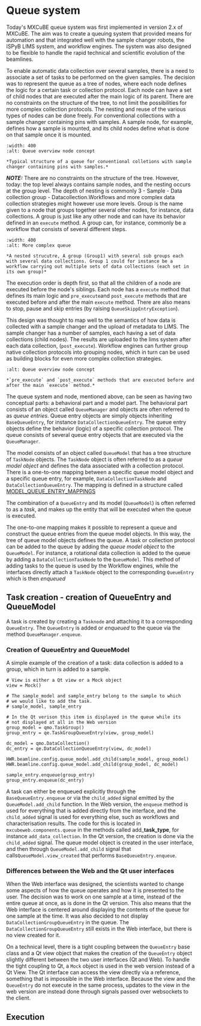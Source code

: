 # Queue system
Today's MXCuBE queue system was first implemented in version 2.x of MXCuBE. The aim was to create a queuing system that provided means for automation and that integrated well with the sample changer robots, the ISPyB LIMS system, and workflow engines. The system was also designed to be flexible to handle the rapid technical and scientific evolution of the beamlines.

To enable automatic data collection over several samples, there is a need to associate a set of tasks to be performed on the given samples. The decision was to represent the queue as a tree of nodes, where each node defines the logic for a certain task or collection protocol. Each node can have a set of child nodes that are executed after the main logic of its parent. There are no constraints on the structure of the tree, to not limit the possibilities for more complex collection protocols. The nesting and reuse of the various types of nodes can be done freely. For conventional collections with a sample changer containing pins with samples. A sample node, for example, defines how a sample is mounted, and its child nodes define what is done on that sample once it is mounted.

```{figure} /assets/queue_overview_node_concept.svg
:width: 400
:alt: Queue overview node concept

*Typical structure of a queue for conventional colletions with sample changer containing pins with samples.*
```

**_NOTE:_** There are no constraints on the structure of the tree. However, today: the top level always contains sample nodes,
and the nesting occurs at the group level. The depth of nesting is commonly 3 - Sample -
Data collection group - Datacollection.Workflows and more complex data collection strategies might however use more levels. Group is the name given to a node that groups together several other nodes, for instance, data collections. A group is just like any other node and can have its behavior defined in an `execute` method. A group can, for instance, commonly be a workflow that consists of several different steps.


```{figure} /assets/queue_complex_node_concept.svg
:width: 400
:alt: More complex queue

*A nested strucutre, A group (Group1) with several sub groups each with several data collections. Group 1 could for instance be a workflow carrying out multiple sets of data collections (each set in its own group)*
```

The execution order is depth first, so that all the children of a node are executed before the node's siblings. Each node has a `execute` method that defines its main logic and `pre_execute`and `post_execute` methods that are executed before and after the main `execute` method. There are also means to stop, pause and skip entries (by raising `QueueSkippEntryException`).

This design was thought to map well to the semantics of how data is collected with a sample changer and the upload of metadata to LIMS. The sample changer has a number of samples, each having a set of data collections (child nodes). The results are uploaded to the lims system after each data collection, (`post_execute`). Workflow engines can further group native collection protocols into grouping nodes, which in turn can be used as building blocks for even more complex collection strategies.

```{figure} /assets/queue_execute_methods.svg
:alt: Queue overview node concept

*`pre_execute` and `post_execute` methods that are executed before and after the main `execute` method.*
```

The queue system and node, mentioned above, can be seen as having two conceptual parts: a behavioral part and a model part. The behavioral part consists of an object called `QueueManager` and objects are often referred to as *queue entries*. Queue entry objects are simply objects inheriting `BaseQueueEntry`, for instance `DataCollectionQueueEntry`. The queue entry objects define the behavior (logic) of a specific collection protocol. The queue consists of several queue entry objects that are executed via the `QueueManager`.

The model consists of an object called `QueueModel` that has a tree structure of `TaskNode` objects. The `TaskNode` object is often referred to as a *queue model object* and defines the data associated with a collection protocol. There is a one-to-one mapping between a specific queue model object and a specific queue entry, for example, `DataCollectionTaskNode` and `DataCollectionQueueEntry`. The mapping is defined in a structure called [MODEL_QUEUE_ENTRY_MAPPINGS](https://github.com/mxcube/mxcubecore/blob/develop/mxcubecore/queue_entry/__init__.py#L83)

The combination of a `QueueEntry` and its model (`QueueModel`) is often referred to as a *task*, and makes up the entity that will be executed when the queue is executed.

The one-to-one mapping makes it possible to represent a queue and construct the queue entries from the queue model objects. In this way, the tree of queue model objects defines the queue. A task or collection protocol can be added to the queue by adding the *queue model object* to the `QueueModel`. For instance, a rotational data collection is added to the queue by adding a `DataCollectionTaskNode` to the `QueueModel`. This method of adding tasks to the queue is used by the Workflow engines, while the interfaces directly attach a `TaskNode` object to the corresponding `QueueEntry` which is then
*enqueued*

## Task creation - creation of QueueEntry and QueueModel
A task is created by creating a `Tasknode` and  attaching it to a corresponding `QueueEntry`. The `QueueEntry` is added or *enqueued* to the queue via the method `QueueManager.enqueue`.

### Creation of QueueEntry and QueueModel
A simple example of the creation of a task: data collection is added to a group, which in turn is added to a sample.
```
# View is either a Qt view or a Mock object
view = Mock()

# The sample_model and sample_entry belong to the sample to which
# we would like to add the task.
# sample_model, sample_entry

# In the Qt verison this item is displayed in the queue while its
# not displayed at all in the Web version
group_model = qmo.TaskGroup()
group_entry = qe.TaskGroupQueueEntry(view, group_model)

dc_model = qmo.DataCollection()
dc_entry = qe.DataCollectionQueueEntry(view, dc_model)

HWR.beamline.config.queue_model.add_child(sample_model, group_model)
HWR.beamline.config.queue_model.add_child(group_model, dc_model)

sample_entry.enqueue(group_entry)
group_entry.enqueue(dc_entry)
```

A task can either be enqueued explicitly through the `BaseQueueEntry.enqueue` or via the `child_added` signal emitted by the `QueueModel.add_child` function. In the Web version, the `enqueue` method is used for everything that is added directly from the interface, and the `child_added` signal is used for everything else, such as workflows and characterisation results. The code for this is located in `mxcubeweb.components.queue` in the methods called add_**task_type**, for instance `add_data_collection`. In the Qt version, the creation is done via the `child_added` signal. The queue model object is created in the user interface, and then through `QueueModel.add_child` signal that calls`QueueModel.view_created` that performs `BaseQueueEntry.enqueue`.

### Differences between the Web and the Qt user interfaces
When the Web interface was designed, the scientists wanted to change some aspects of how the queue operates and how it is presented to the user. The decision was to work on one sample at a time, instead of the entire queue at once, as is done in the Qt version. This also means that the Web interface is centered around displaying the contents of the queue for one sample at the time. It was also decided to not display `DataCollectionGroupQueueEntry` in the queue. The `DataCollectionGroupQueueEntry` still exists in the Web interface, but there is no view created for it.

On a technical level, there is a tight coupling between the `QueueEntry` base class and a Qt view object that makes the creation of the `QueueEntry` object slightly different between the two user interfaces (Qt and Web). To handle the tight coupling to Qt, a `Mock` object is used in the web version instead of a Qt View. The Qt interface can access the view directly via a reference, something that is impossible in the Web interface. Because the view and the `QueueEntry` do not execute in the same process, updates to the view in the web version are instead done through signals passed over websockets to the client.

## Execution
